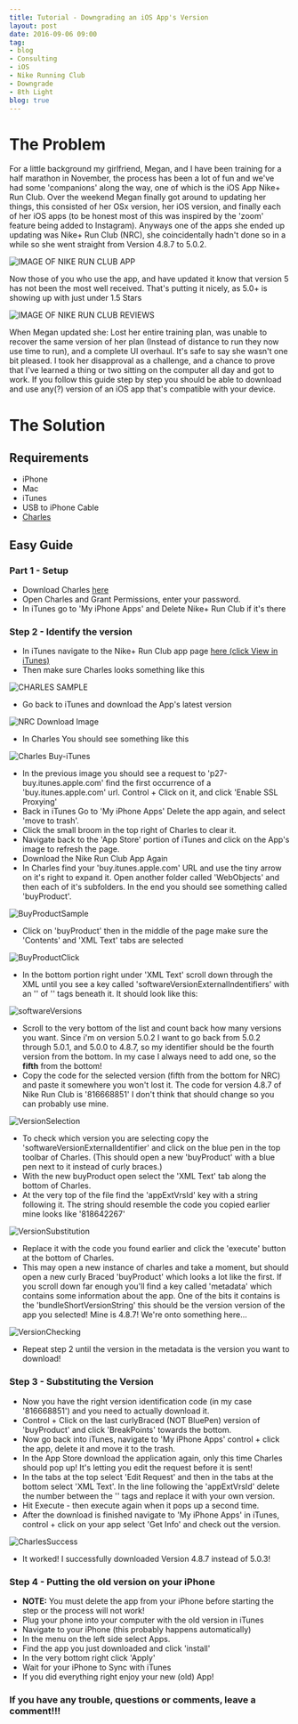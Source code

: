```yaml
---                          
title: Tutorial - Downgrading an iOS App's Version
layout: post         
date: 2016-09-06 09:00                         
tag:                             
- blog                        
- Consulting
- iOS
- Nike Running Club
- Downgrade
- 8th Light
blog: true                            
--- 
```


# The Problem


For a little background my girlfriend, Megan, and I have been training for a half marathon in November, the process has been a lot of fun and we've had some 'companions' along the way, one of which is the iOS App Nike+ Run Club. Over the weekend Megan finally got around to updating her things, this consisted of her OSx version, her iOS version, and finally each of her iOS apps (to be honest most of this was inspired by the 'zoom' feature being added to Instagram). Anyways one of the apps she ended up updating was Nike+ Run Club (NRC), she coincidentally hadn't done so in a while so she went straight from Version 4.8.7 to 5.0.2.

![IMAGE OF NIKE RUN CLUB APP](http://www.tomcmcgee.me/assets/images/NikeRunClub.png)

Now those of you who use the app, and have updated it know that version 5 has not been the most well received. That's putting it nicely, as 5.0+ is showing up with just under 1.5 Stars

![IMAGE OF NIKE RUN CLUB REVIEWS](http://www.tomcmcgee.me/assets/images/NRCReview.png)

When Megan updated she: Lost her entire training plan, was unable to recover the same version of her plan (Instead of distance to run they now use time to run), and a complete UI overhaul. It's safe to say she wasn't one bit pleased. I took her disapproval as a challenge, and a chance to prove that I've learned a thing or two sitting on the computer all day and got to work. If you follow this guide step by step you should be able to download and use any(?) version of an iOS app that's compatible with your device.

# The Solution

## Requirements

* iPhone
* Mac
* iTunes
* USB to iPhone Cable
* [Charles](https://www.charlesproxy.com/)

## Easy Guide
### Part 1 - Setup
* Download Charles [here](https://www.charlesproxy.com/download/)
* Open Charles and Grant Permissions, enter your password.
* In iTunes go to 'My iPhone Apps' and Delete Nike+ Run Club if it's there

### Step 2 - Identify the version 
* In iTunes navigate to the Nike+ Run Club app page [here (click View in iTunes)](https://itunes.apple.com/us/app/nike+-run-club/id387771637?mt=8)
* Then make sure Charles looks something like this 

![CHARLES SAMPLE](http://www.tomcmcgee.me/assets/images/CharlesSample.png)
* Go back to iTunes and download the App's latest version 

![NRC Download Image](http://www.tomcmcgee.me/assets/images/NRCDownload.png)
* In Charles You should see something like this 

![Charles Buy-iTunes](http://www.tomcmcgee.me/assets/images/Charles-BuyiTunes.png)
* In the previous image you should see a request to 'p27-buy.itunes.apple.com' find the first occurrence of a 'buy.itunes.apple.com' url. Control + Click on it, and click 'Enable SSL Proxying'
* Back in iTunes  Go to 'My iPhone Apps' Delete the app again, and select 'move to trash'.
* Click the small broom in the top right of Charles to clear it.
* Navigate back to the 'App Store' portion of iTunes and click on the App's image to refresh the page.
* Download the Nike Run Club App Again
* In Charles find your 'buy.itunes.apple.com' URL and use the tiny arrow on it's right to expand it. Open another folder called 'WebObjects' and then each of it's subfolders. In the end you should see something called 'buyProduct'.

![BuyProductSample](http://www.tomcmcgee.me/assets/images/Charles-BuyProduct.png)
* Click on 'buyProduct' then in the middle of the page make sure the 'Contents' and 'XML Text' tabs are selected


![BuyProductClick](http://www.tomcmcgee.me/assets/images/Charles-BuyProductClick.png)

* In the bottom portion right under 'XML Text' scroll down through the XML until you see a key called 'softwareVersionExternalIndentifiers' with an '<array>' of '<integer>' tags beneath it. It should look like this:


![softwareVersions](http://www.tomcmcgee.me/assets/images/Charles-SoftwareVersions.png)
* Scroll to the very bottom of the list and count back how many versions you want. Since i'm on version 5.0.2 I want to go back from 5.0.2 through 5.0.1, and 5.0.0 to 4.8.7, so my identifier should be the fourth version from the bottom. In my case I always need to add one, so the **fifth** from the bottom!
* Copy the code for the selected version (fifth from the bottom for NRC) and paste it somewhere you won't lost it. The code for version 4.8.7 of Nike Run Club is '816668851' I don't think that should change so you can probably use mine.


![VersionSelection](http://www.tomcmcgee.me/assets/images/Charles-VersionSelection.png)

* To check which version you are selecting copy the 'softwareVersionExternalIdentifier' and click on the blue pen in the top toolbar of Charles. (This should open a new 'buyProduct' with a blue pen next to it instead of curly braces.)
* With the new buyProduct open select the 'XML Text' tab along the bottom of Charles.
* At the very top of the file find the 'appExtVrsId' key with a string following it. The string should resemble the code you copied earlier mine looks like '818642267'


![VersionSubstitution](http://www.tomcmcgee.me/assets/images/Charles-VersionSubstitution.png)
* Replace it with the code you found earlier and click the 'execute' button at the bottom of Charles.
* This may open a new instance of charles and take a moment, but should open a new curly Braced 'buyProduct' which looks a lot like the first. If you scroll down far enough you'll find a key called 'metadata' which contains some information about the app. One of the bits it contains is the 'bundleShortVersionString' this should be the version version of the app you selected! Mine is 4.8.7! We're onto something here...


![VersionChecking](http://www.tomcmcgee.me/assets/images/Charles-VersionChecking.png)
* Repeat step 2 until the version in the metadata is the version you want to download!
### Step 3 - Substituting the Version
* Now you have the right version identification code (in my case '816668851') and you need to actually download it.
* Control + Click on the last curlyBraced (NOT BluePen) version of 'buyProduct' and click 'BreakPoints' towards the bottom.
* Now go back into iTunes, navigate to 'My iPhone Apps' control + click the app, delete it and move it to the trash.
* In the App Store download the application again, only this time Charles should pop up! It's letting you edit the request before it is sent!
* In the tabs at the top select 'Edit Request' and then in the tabs at the bottom select 'XML Text'. In the line following the 'appExtVrsId' delete the number between the '<string>' tags and replace it with your own version.
* Hit Execute - then execute again when it pops up a second time.
* After the download is finished navigate to 'My iPhone Apps' in iTunes, control + click on your app select 'Get Info' and check out the version.

![CharlesSuccess](http://www.tomcmcgee.me/assets/images/Charles-Success.png)
* It worked! I successfully downloaded Version 4.8.7 instead of 5.0.3!

### Step 4 - Putting the old version on your iPhone
* **NOTE:** You must delete the app from your iPhone before starting the step or the process will not work!
* Plug your phone into your computer with the old version in iTunes
* Navigate to your iPhone (this probably happens automatically)
* In the menu on the left side select Apps.
* Find the app you just downloaded and click 'install'
* In the very bottom right click 'Apply'
* Wait for your iPhone to Sync with iTunes
* If you did everything right enjoy your new (old) App!


### If you have any trouble, questions or comments, leave a comment!!!





